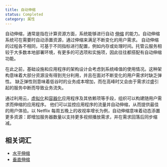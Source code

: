 ```yaml
---
title: 自动伸缩
status: Completed
category: 属性
---
```


自动伸缩，通常是指在计算资源方面，系统能够进行自动 [伸缩](/zh-cn/scalability/) 的能力。自动伸缩系统可在需要时自动添置资源，通过伸缩来满足不断变化的用户需求。
自动伸缩的过程各不相同，可基于不同指标进行配置，例如内存或处理时间。托管云服务相较于大多数本地部署环境，有更多的可选项和实施项，因此往往都搭配有自动伸缩功能。

在此之前，基础设施和应用程序的架构设计会考虑到系统峰值的使用情况。这种架构意味着大部分资源没有得到充分利用，并且在面对不断变化的用户需求时缺乏弹性。
缺乏弹性则意味着低谷时的业务成本增加，而在高峰时又会由于需求过盛引起的服务中断而导致业务流失。

通过利用云，[虚拟化](/zh-cn/virtualization/)和[容器化](/zh-cn/containerization/)应用程序及其依赖项等手段，组织可以构建随用户需求而伸缩的应用程序。
他们可以监控应用程序的流量并自动伸缩，从而提供最佳的用户体验。以 Netflix 每周五晚上的收视率增长为例，自动伸缩意味着动态添置更多资源：即增加服务器数量以支持更多视频播放需求，并在需求回落后同步缩减。

## 相关词汇

* [水平伸缩](/zh-cn/horizontal_scaling/)
* [垂直伸缩](/zh-cn/vertical_scaling/)
